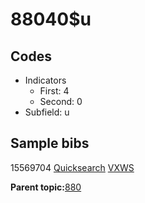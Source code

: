 # 88040$u

## Codes

-   Indicators
    -   First: 4
    -   Second: 0
-   Subfield: u

## Sample bibs

15569704 [Quicksearch](https://search.library.yale.edu/catalog/15569704) [VXWS](http://prodorbis.library.yale.edu:7014/vxws/GetHoldingsService?bibId=15569704)

**Parent topic:**[880](../../tags/880/880.md)

